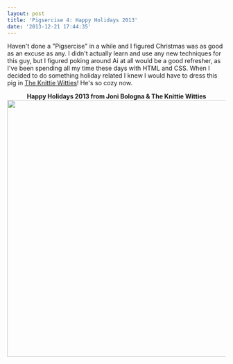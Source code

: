 ```yaml
---
layout: post
title: 'Pigsercise 4: Happy Holidays 2013'
date: '2013-12-21 17:44:35'
---
```


Haven't done a "Pigsercise" in a while and I figured Christmas was as good as an excuse as any. I didn't actually learn and use any new techniques for this guy, but I figured poking around Ai at all would be a good refresher, as I've been spending all my time these days with HTML and CSS. When I decided to do something holiday related I knew I would have to dress this pig in <a href="http://jonibologna.com/2013/10/printed-knittie-witties/" target="_blank">The Knittie Witties</a>! He's so cozy now.
<p style="text-align: center;"><strong>Happy Holidays 2013 from Joni Bologna &amp; The Knittie Witties<a href="http://jonibologna.com/wp-content/uploads/2013/12/Screen-Shot-2013-12-21-at-5.23.20-PM.png"><img class="aligncenter  wp-image-549" title="Knittie Wittie Christmas" alt="" src="http://jonibologna.com/wp-content/uploads/2013/12/Screen-Shot-2013-12-21-at-5.23.20-PM.png" width="788" height="593" /></a></strong></p>